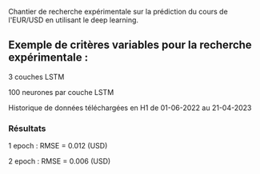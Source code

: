 
Chantier de recherche expérimentale sur la prédiction du cours de l'EUR/USD en utilisant le deep learning.

## Exemple de critères variables pour la recherche expérimentale :

3 couches LSTM

100 neurones par couche LSTM

Historique de données téléchargées en H1 de 01-06-2022 au 21-04-2023

### Résultats

1 epoch : RMSE = 0.012 (USD)

2 epoch : RMSE = 0.006 (USD)

